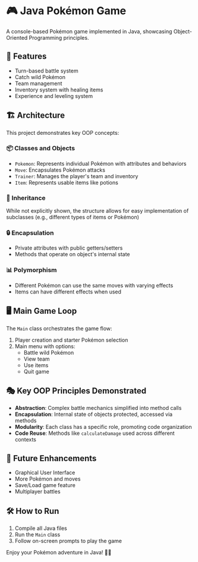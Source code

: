 # 🎮 Java Pokémon Game

A console-based Pokémon game implemented in Java, showcasing Object-Oriented Programming principles.

## 🌟 Features

- Turn-based battle system
- Catch wild Pokémon
- Team management
- Inventory system with healing items
- Experience and leveling system

## 🏗️ Architecture

This project demonstrates key OOP concepts:

### 📦 Classes and Objects

- `Pokemon`: Represents individual Pokémon with attributes and behaviors
- `Move`: Encapsulates Pokémon attacks
- `Trainer`: Manages the player's team and inventory
- `Item`: Represents usable items like potions

### 🧬 Inheritance

While not explicitly shown, the structure allows for easy implementation of subclasses (e.g., different types of items or Pokémon)

### 🔒 Encapsulation

- Private attributes with public getters/setters
- Methods that operate on object's internal state

### 📊 Polymorphism

- Different Pokémon can use the same moves with varying effects
- Items can have different effects when used

## 🖥️ Main Game Loop

The `Main` class orchestrates the game flow:

1. Player creation and starter Pokémon selection
2. Main menu with options:
   - Battle wild Pokémon
   - View team
   - Use items
   - Quit game

## 🎭 Key OOP Principles Demonstrated

- **Abstraction**: Complex battle mechanics simplified into method calls
- **Encapsulation**: Internal state of objects protected, accessed via methods
- **Modularity**: Each class has a specific role, promoting code organization
- **Code Reuse**: Methods like `calculateDamage` used across different contexts

## 🚀 Future Enhancements

- Graphical User Interface
- More Pokémon and moves
- Save/Load game feature
- Multiplayer battles

## 🛠️ How to Run

1. Compile all Java files
2. Run the `Main` class
3. Follow on-screen prompts to play the game

Enjoy your Pokémon adventure in Java! 🌈✨
